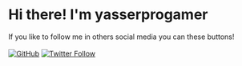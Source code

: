 # Hi there! I'm yasserprogamer
If you like to follow me in others social media you can these buttons!<br/><br/>
[![GitHub](https://img.shields.io/github/followers/yasserprogamer?label=yasserprogamer&logo=GitHub&style=for-the-badge)](#)
[![Twitter Follow](https://img.shields.io/twitter/follow/yasserprogamer?color=1DA1F2&logo=twitter&style=for-the-badge)](https://twitter.com/yasserprogamer)
